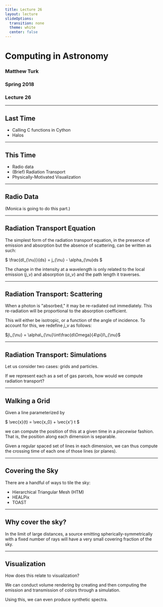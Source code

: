 ```yaml
---
title: Lecture 26
layout: lecture
slideOptions:
  transition: none
  theme: white
  center: false
---
```


# Computing in Astronomy<!-- .element: class="centered" -->
### Matthew Turk<!-- .element: class="righted" -->
### Spring 2018<!-- .element: class="righted" -->
### Lecture 26 <!-- .element: class="righted" -->

---

## Last Time

 * Calling C functions in Cython
 * Halos

---

## This Time

 * Radio data
 * (Brief) Radiation Transport
 * Physically-Motivated Visualization

---

## Radio Data

(Monica is going to do this part.)

---

## Radiation Transport Equation

The simplest form of the radiation transport equation, in the presence of
emission and absorption but the absence of scattering, can be written as such:

$ \frac{dI\_{\nu}}{ds} = j\_{\nu} - \alpha\_{\nu}ds $

The change in the intensity at a wavelength is only related to the local
emission ($j\_{\nu}$) and absorption ($\alpha\_{\nu}$) and the path length it
traverses.

---

## Radiation Transport: Scattering

When a photon is "absorbed," it may be re-radiated out immediately.  This
re-radiation will be proportional to the absorption coefficient.

This will either be isotropic, or a function of the angle of incidence.  To
account for this, we redefine $j\_{\nu}$ as follows:

$j\_{\nu} = \alpha\_{\nu}\int\frac{d\Omega}{4\pi}I\_{\nu}$

---

## Radiation Transport: Simulations

Let us consider two cases: grids and particles.

If we represent each as a set of gas parcels, how would we compute radiation
transport?

---

## Walking a Grid

Given a line parameterized by

$ \vec{x}(t) = \vec{x\_0} + \vec{x'} t $

we can compute the position of this at a given time in a _piecewise_ fashion.
That is, the position along each dimension is separable.

Given a regular spaced set of lines in each dimension, we can thus compute the
crossing time of each one of those lines (or planes).

---

## Covering the Sky

There are a handful of ways to tile the sky:

 * Hierarchical Triangular Mesh (HTM)
 * HEALPix
 * TOAST

---

## Why cover the sky?

In the limit of large distances, a source emitting spherically-symmetrically
with a fixed number of rays will have a very small covering fraction of the
sky.

---

## Visualization

How does this relate to visualization?

We can conduct volume rendering by creating and then computing the emission and
transmission of colors through a simulation.

Using this, we can even produce synthetic spectra.
